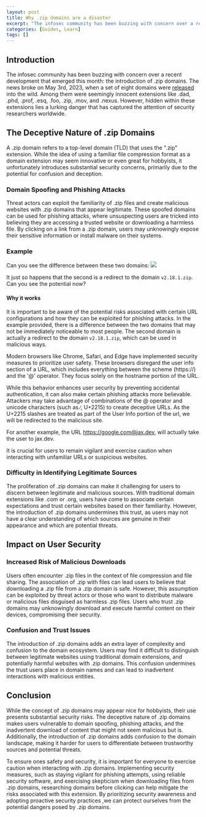 ```yaml
---
layout: post
title: Why .zip domains are a disaster
excerpt: "The infosec community has been buzzing with concern over a recent development that emerged this month: the introduction of .zip domains. The news broke on May 3rd, 2023, when a set of eight domains were released into the wild. Among them were seemingly innocent extensions like .dad, .phd, .prof, .esq, .foo, .zip, .mov, and .nexus. However, hidden within these extensions lies a lurking danger that has captured the attention of security researchers worldwide."
categories: [Guides, Learn]
tags: []
---
```

## Introduction
The infosec community has been buzzing with concern over a recent development that emerged this month: the introduction of .zip domains. The news broke on May 3rd, 2023, when a set of eight domains were [released](https://twitter.com/Google/status/1653866291692728320) into the wild. Among them were seemingly innocent extensions like .dad, .phd, .prof, .esq, .foo, .zip, .mov, and .nexus. However, hidden within these extensions lies a lurking danger that has captured the attention of security researchers worldwide.

## The Deceptive Nature of .zip Domains
A .zip domain refers to a top-level domain (TLD) that uses the ".zip" extension. While the idea of using a familiar file compression format as a domain extension may seem innovative or even great for hobbyists, it unfortunately introduces substantial security concerns, primarily due to the potential for confusion and deception.

### Domain Spoofing and Phishing Attacks
Threat actors can exploit the familiarity of .zip files and create malicious websites with .zip domains that appear legitimate. These spoofed domains can be used for phishing attacks, where unsuspecting users are tricked into believing they are accessing a trusted website or downloading a harmless file. By clicking on a link from a .zip domain, users may unknowingly expose their sensitive information or install malware on their systems.

### Example
Can you see the difference between these two domains:
![](https://i.imgur.com/IfsfuqE.png)

It just so happens that the second is a redirect to the domain `v2.18.1.zip`. Can you see the potential now?
#### Why it works

It is important to be aware of the potential risks associated with certain URL configurations and how they can be exploited for phishing attacks. In the example provided, there is a difference between the two domains that may not be immediately noticeable to most people. The second domain is actually a redirect to the domain `v2.18.1.zip`, which can be used in malicious ways.

Modern browsers like Chrome, Safari, and Edge have implemented security measures to prioritize user safety. These browsers disregard the user info section of a URL, which includes everything between the scheme (https://) and the '@' operator. They focus solely on the hostname portion of the URL.

While this behavior enhances user security by preventing accidental authentication, it can also make certain phishing attacks more believable. Attackers may take advantage of combinations of the @ operator and unicode characters (such as ∕, U+2215) to create deceptive URLs. As the U+2215 slashes are treated as part of the User Info portion of the url, we will be redirected to the malicious site.

For another example, the URL https://google.com@jax.dev, will actually take the user to jax.dev. 

It is crucial for users to remain vigilant and exercise caution when interacting with unfamiliar URLs or suspicious websites.
### Difficulty in Identifying Legitimate Sources
The proliferation of .zip domains can make it challenging for users to discern between legitimate and malicious sources. With traditional domain extensions like .com or .org, users have come to associate certain expectations and trust certain websites based on their familiarity. However, the introduction of .zip domains undermines this trust, as users may not have a clear understanding of which sources are genuine in their appearance and which are potential threats.

## Impact on User Security
### Increased Risk of Malicious Downloads
Users often encounter .zip files in the context of file compression and file sharing. The association of .zip with files can lead users to believe that downloading a .zip file from a .zip domain is safe. However, this assumption can be exploited by threat actors or those who want to distribute malware or malicious files disguised as harmless .zip files. Users who trust .zip domains may unknowingly download and execute harmful content on their devices, compromising their security.

### Confusion and Trust Issues
The introduction of .zip domains adds an extra layer of complexity and confusion to the domain ecosystem. Users may find it difficult to distinguish between legitimate websites using traditional domain extensions, and potentially harmful websites with .zip domains. This confusion undermines the trust users place in domain names and can lead to inadvertent interactions with malicious entities.

## Conclusion
While the concept of .zip domains may appear nice for hobbyists, their use presents substantial security risks. The deceptive nature of .zip domains makes users vulnerable to domain spoofing, phishing attacks, and the inadvertent download of content that might not seem malicious but is. Additionally, the introduction of .zip domains adds confusion to the domain landscape, making it harder for users to differentiate between trustworthy sources and potential threats.

To ensure ones safety and security, it is important for everyone to exercise caution when interacting with .zip domains. Implementing security measures, such as staying vigilant for phishing attempts, using reliable security software, and exercising skepticism when downloading files from .zip domains, researching domains before clicking can help mitigate the risks associated with this extension. By prioritizing security awareness and adopting proactive security practices ,we can protect ourselves from the potential dangers posed by .zip domains.